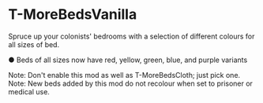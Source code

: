 # T-MoreBedsVanilla
Spruce up your colonists' bedrooms with a selection of different colours for all sizes of bed.

● Beds of all sizes now have red, yellow, green, blue, and purple variants

Note: Don't enable this mod as well as T-MoreBedsCloth; just pick one.  
Note: New beds added by this mod do not recolour when set to prisoner or medical use.
